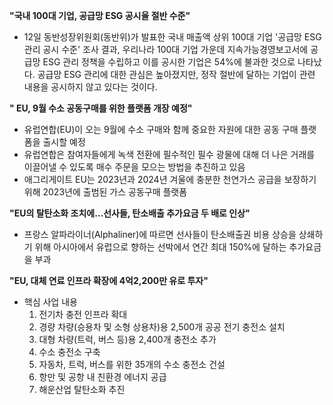 **"국내 100대 기업, 공급망 ESG 공시율 절반 수준"**

- 12일 동반성장위원회(동반위)가 발표한 국내 매출액 상위 100대 기업 '공급망 ESG 관리 공시 수준' 조사 결과, 우리나라 100대 기업 가운데 지속가능경영보고서에 공급망 ESG 관리 정책을 수립하고 이를 공시한 기업은 54%에 불과한 것으로 나타났다. 공급망 ESG 관리에 대한 관심은 높아졌지만, 정작 절반에 달하는 기업이 관련 내용을 공시하지 않고 있다는 것이다.


**" EU, 9월 수소 공동구매를 위한 플랫폼 개장 예정"**

- 유럽연합(EU)이 오는 9월에 수소 구매와 함께 중요한 자원에 대한 공동 구매 플랫폼을 출시할 예정
- 유럽연합은 참여자들에게 녹색 전환에 필수적인 필수 광물에 대해 더 나은 거래를 이끌어낼 수 있도록 매수 주문을 모으는 방법을 추진하고 있음
- 애그리게이트 EU는 2023년과 2024년 겨울에 충분한 천연가스 공급을 보장하기 위해 2023년에 출범된 가스 공동구매 플랫폼

 **"EU의 탈탄소화 조치에…선사들, 탄소배출 추가요금 두 배로 인상"**
 
- 프랑스 알파라이너(Alphaliner)에 따르면 선사들이 탄소배출권 비용 상승을 상쇄하기 위해 아시아에서 유럽으로 향하는 선박에서 연간 최대 150%에 달하는 추가요금을 부과


**"EU, 대체 연료 인프라 확장에 4억2,200만 유로 투자"**
- 핵심 사업 내용  
	1. 전기차 충전 인프라 확대
	2. 경량 차량(승용차 및 소형 상용차)용 2,500개 공공 전기 충전소 설치
	3. 대형 차량(트럭, 버스 등)용 2,400개 충전소 추가
	4. 수소 충전소 구축
	5. 자동차, 트럭, 버스를 위한 35개의 수소 충전소 건설
	6. 항만 및 공항 내 친환경 에너지 공급
	7. 해운산업 탈탄소화 추진



